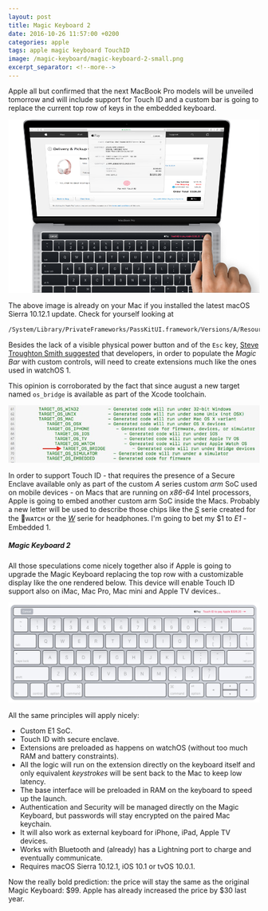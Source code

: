 ```yaml
---
layout: post
title: Magic Keyboard 2
date: 2016-10-26 11:57:00 +0200
categories: apple
tags: apple magic keyboard TouchID
image: /magic-keyboard/magic-keyboard-2-small.png
excerpt_separator: <!--more-->
---
```


Apple all but confirmed that the next MacBook Pro models will be unveiled tomorrow and will include support for Touch ID and a custom bar is going to replace the current top row of keys in the embedded keyboard.

![Pay MacBook Pro](/assets/images/magic-keyboard/ApplePaySplashSA.png#center100s)

The above image is already on your Mac if you installed the latest macOS Sierra 10.12.1 update. Check for yourself looking at

```sh
/System/Library/PrivateFrameworks/PassKitUI.framework/Versions/A/Resources/ApplePaySplashSA.tiff
```

Besides the lack of a visible physical power button and of the `Esc` key, [Steve Troughton Smith suggested](http://twitter.com/stroughtonsmith/status/790977924132433920) that developers, in order to populate the _Magic Bar_ with custom controls, will need to create extensions much like the ones used in watchOS 1.

<!--more-->

This opinion is corroborated by the fact that since august a new target named `os_bridge` is available as part of the Xcode toolchain.

![target_os_bridge](/assets/images/magic-keyboard/os_bridge.png#center100s)

In order to support Touch ID - that requires the presence of a Secure Enclave available only as part of the custom _A_ series custom _arm_ SoC used on mobile devices - on Macs that are running on _x86-64_ Intel processors, Apple is going to embed another custom arm SoC inside the Macs. Probably a new letter will be used to describe those chips like the [_S_](http://www.apple.com/apple-watch-series-2/) serie created for the ᴡᴀᴛᴄʜ or the [_W_](http://www.apple.com/airpods/) serie for headphones. I'm going to bet my \$1 to _E1_ - Embedded 1.

##### Magic Keyboard 2

All those speculations come nicely together also if Apple is going to upgrade the Magic Keyboard replacing the top row with a customizable display like the one rendered below. This device will enable Touch ID support also on iMac, Mac Pro, Mac mini and Apple TV devices..

![Pay MacBook Pro](/assets/images/magic-keyboard/magic-keyboard-2.png#center100s)

All the same principles will apply nicely:

- Custom E1 SoC.
- Touch ID with secure enclave.
- Extensions are preloaded as happens on watchOS (without too much RAM and battery constraints).
- All the logic will run on the extension directly on the keyboard itself and only equivalent _keystrokes_ will be sent back to the Mac to keep low latency.
- The base interface will be preloaded in RAM on the keyboard to speed up the launch.
- Authentication and Security will be managed directly on the Magic Keyboard, but passwords will stay encrypted on the paired Mac keychain.
- It will also work as external keyboard for iPhone, iPad, Apple TV devices.
- Works with Bluetooth and (already) has a Lightning port to charge and eventually communicate.
- Requires macOS Sierra 10.12.1, iOS 10.1 or tvOS 10.0.1.

Now the really bold prediction: the price will stay the same as the original Magic Keyboard: $99. Apple has already increased the price by $30 last year.

